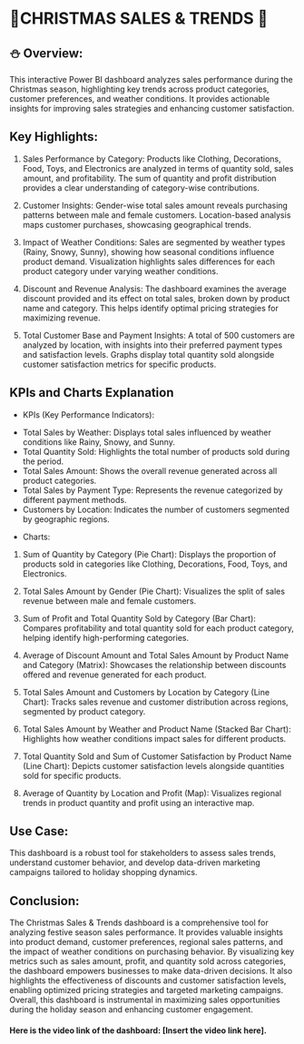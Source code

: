# 🎄CHRISTMAS SALES & TRENDS 🎄

##  ⛄ Overview:

This interactive Power BI dashboard analyzes sales performance during the Christmas season, highlighting key trends across product categories, customer preferences, and weather conditions. It provides actionable insights for improving sales strategies and enhancing customer satisfaction.

## Key Highlights:

1) Sales Performance by Category:
Products like Clothing, Decorations, Food, Toys, and Electronics are analyzed in terms of quantity sold, sales amount, and profitability.
The sum of quantity and profit distribution provides a clear understanding of category-wise contributions.

2) Customer Insights:
Gender-wise total sales amount reveals purchasing patterns between male and female customers.
Location-based analysis maps customer purchases, showcasing geographical trends.

3) Impact of Weather Conditions:
Sales are segmented by weather types (Rainy, Snowy, Sunny), showing how seasonal conditions influence product demand.
Visualization highlights sales differences for each product category under varying weather conditions.

4) Discount and Revenue Analysis:
The dashboard examines the average discount provided and its effect on total sales, broken down by product name and category.
This helps identify optimal pricing strategies for maximizing revenue.

5) Total Customer Base and Payment Insights:
A total of 500 customers are analyzed by location, with insights into their preferred payment types and satisfaction levels.
Graphs display total quantity sold alongside customer satisfaction metrics for specific products.


## KPIs and Charts Explanation

* KPIs (Key Performance Indicators):
- Total Sales by Weather: Displays total sales influenced by weather conditions like Rainy, Snowy, and Sunny.
- Total Quantity Sold: Highlights the total number of products sold during the period.
- Total Sales Amount: Shows the overall revenue generated across all product categories.
- Total Sales by Payment Type: Represents the revenue categorized by different payment methods.
- Customers by Location: Indicates the number of customers segmented by geographic regions.



* Charts:
1) Sum of Quantity by Category (Pie Chart):
Displays the proportion of products sold in categories like Clothing, Decorations, Food, Toys, and Electronics.

2) Total Sales Amount by Gender (Pie Chart):
Visualizes the split of sales revenue between male and female customers.

3) Sum of Profit and Total Quantity Sold by Category (Bar Chart):
Compares profitability and total quantity sold for each product category, helping identify high-performing categories.

4) Average of Discount Amount and Total Sales Amount by Product Name and Category (Matrix):
Showcases the relationship between discounts offered and revenue generated for each product.

5) Total Sales Amount and Customers by Location by Category (Line Chart):
Tracks sales revenue and customer distribution across regions, segmented by product category.

6) Total Sales Amount by Weather and Product Name (Stacked Bar Chart):
Highlights how weather conditions impact sales for different products.

7) Total Quantity Sold and Sum of Customer Satisfaction by Product Name (Line Chart):
Depicts customer satisfaction levels alongside quantities sold for specific products.

8) Average of Quantity by Location and Profit (Map):
Visualizes regional trends in product quantity and profit using an interactive map.
 
## Use Case:
This dashboard is a robust tool for stakeholders to assess sales trends, understand customer behavior, and develop data-driven marketing campaigns tailored to holiday shopping dynamics.

## Conclusion:
The Christmas Sales & Trends dashboard is a comprehensive tool for analyzing festive season sales performance. It provides valuable insights into product demand, customer preferences, regional sales patterns, and the impact of weather conditions on purchasing behavior. By visualizing key metrics such as sales amount, profit, and quantity sold across categories, the dashboard empowers businesses to make data-driven decisions. It also highlights the effectiveness of discounts and customer satisfaction levels, enabling optimized pricing strategies and targeted marketing campaigns. Overall, this dashboard is instrumental in maximizing sales opportunities during the holiday season and enhancing customer engagement.

#### Here is the video link of the dashboard: [Insert the video link here].
